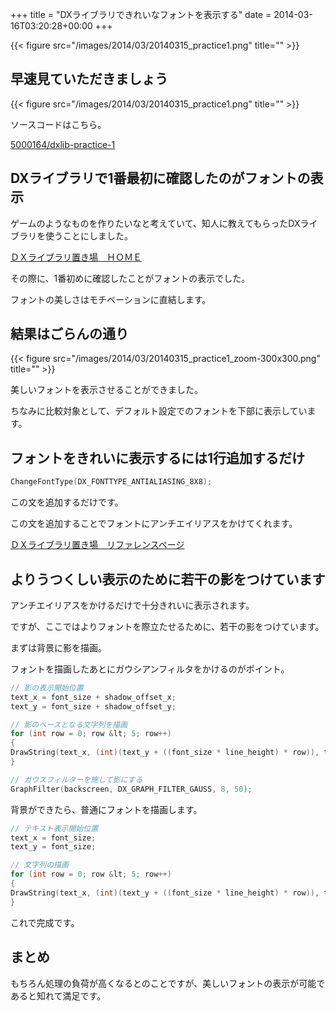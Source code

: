 +++
title = "DXライブラリできれいなフォントを表示する"
date = 2014-03-16T03:20:28+00:00
+++

{{< figure src="/images/2014/03/20140315_practice1.png" title="" >}}

## 早速見ていただきましょう

{{< figure src="/images/2014/03/20140315_practice1.png" title="" >}}

ソースコードはこちら。

[5000164/dxlib-practice-1](https://github.com/5000164/dxlib-practice-1)

## DXライブラリで1番最初に確認したのがフォントの表示

ゲームのようなものを作りたいなと考えていて、知人に教えてもらったDXライブラリを使うことにしました。

[ＤＸライブラリ置き場　ＨＯＭＥ](http://homepage2.nifty.com/natupaji/DxLib/index.html)

その際に、1番初めに確認したことがフォントの表示でした。

フォントの美しさはモチベーションに直結します。

## 結果はごらんの通り

{{< figure src="/images/2014/03/20140315_practice1_zoom-300x300.png" title="" >}}

美しいフォントを表示させることができました。

ちなみに比較対象として、デフォルト設定でのフォントを下部に表示しています。

## フォントをきれいに表示するには1行追加するだけ

```c++
ChangeFontType(DX_FONTTYPE_ANTIALIASING_8X8);
```

この文を追加するだけです。

この文を追加することでフォントにアンチエイリアスをかけてくれます。

[ＤＸライブラリ置き場　リファレンスページ](http://homepage2.nifty.com/natupaji/DxLib/function/dxfunc_graph2.html#R17N24)

## よりうつくしい表示のために若干の影をつけています

アンチエイリアスをかけるだけで十分きれいに表示されます。

ですが、ここではよりフォントを際立たせるために、若干の影をつけています。

まずは背景に影を描画。

フォントを描画したあとにガウシアンフィルタをかけるのがポイント。

```c++
// 影の表示開始位置
text_x = font_size + shadow_offset_x;
text_y = font_size + shadow_offset_y;

// 影のベースとなる文字列を描画
for (int row = 0; row &lt; 5; row++)
{
DrawString(text_x, (int)(text_y + ((font_size * line_height) * row)), text[row], shadow_color_dx);
}

// ガウスフィルターを施して影にする
GraphFilter(backscreen, DX_GRAPH_FILTER_GAUSS, 8, 50);
```

背景ができたら、普通にフォントを描画します。

```c++
// テキスト表示開始位置
text_x = font_size;
text_y = font_size;

// 文字列の描画
for (int row = 0; row &lt; 5; row++)
{
DrawString(text_x, (int)(text_y + ((font_size * line_height) * row)), text[row], font_color_dx);
}
```

これで完成です。

## まとめ

もちろん処理の負荷が高くなるとのことですが、美しいフォントの表示が可能であると知れて満足です。
